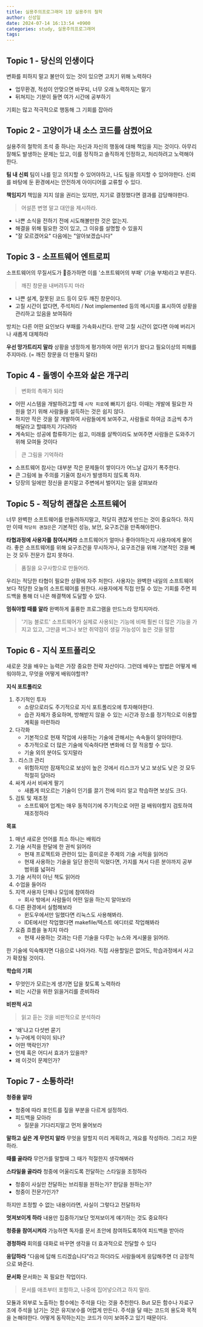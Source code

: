 ```yaml
---
title: 실용주의프로그래머 1장 실용주의 철학
author: 신성일
date: 2024-07-14 16:13:54 +0900
categories: study, 실용주의프로그래머
tags:
---
```


## Topic 1 - 당신의 인생이다

변화를 피하지 말고 불만이 있는 것이 있으면 고치기 위해 노력하다
- 업무환경, 적성이 안맞으면 바꾸되, 너무 오래 노력하지는 말기
- 뒤쳐지는 기분이 들면 여가 시간에 공부하기

기회는 많고 적극적으로 행동해 그 기회를 잡아라

## Topic 2 - 고양이가 내 소스 코드를 삼켰어요

실용주의 철학의 초석 중 하나는 자신과 자신의 행동에 대해 책임을 지는 것이다. 아무리 잘해도 발생하는 문제는 있고, 이를 정직하고 솔직하게 인정하고, 처리하려고 노력해야한다. 

**팀 내 신뢰**
팀이 나를 믿고 의지할 수 있어야하고, 나도 팀을 의지할 수 있어야한다. 신뢰를 바탕에 둔 환경에서는 안전하게 아이디어를 교류할 수 있다.

**책임지기**
책임을 지지 않을 권리는 있지만, 지기로 결정했다면 결과를 감당해야한다.

> 어설픈 변명 말고 대안을 제시하라. 

- 나쁜 소식을 전하기 전에 시도해볼만한 것은 없는지.
- 해결을 위해 필요한 것이 있고, 그 이유를 설명할 수 있을지
- "잘 모르겠어요" 다음에는 "알아보겠습니다"

## Topic 3 - 소프트웨어 엔트로피

소프트웨어의 무질서도가 증가하면 이를 '소프트웨어의 부패' (기술 부채)라고 부른다.

> 깨진 창문을 내버려두지 마라

- 나쁜 설계, 잘못된 코드 등이 모두 깨진 창문이다.
- 고칠 시간이 없다면, 주석처리 / Not implemented 등의 메시지를 표시하여 상황을 관리하고 있음을 보여줘라

방치는 다른 어떤 요인보다 부패를 가속화시킨다. 만약 고칠 시간이 없다면 아예 버리거나 새롭게 대체하라


**우선 망가트리지 말라**
상황을 냉정하게 평가하여 어떤 위기가 왔다고 필요이상의 피해를 주지마라. (= 깨진 창문을 더 만들지 말라)

## Topic 4 - 돌멩이 수프와 삶은 개구리

> 변화의 촉매가 되라

- 어떤 시스템을 개발하려고할 때 `시작 피로`에 빠지기 쉽다. 이때는 개발에 필요한 자원을 얻기 위해 사람들을 설득하는 것은 쉽지 않다.
- 하지만 작은 것을 잘 개발하여 사람들에게 보여주고, 사람들로 하여금 조금씩 추가해달라고 할떄까지 기다려라
- 계속되는 성공에 합류하기는 쉽고, 미래를 살짝이라도 보여주면 사람들은 도와주기 위해 모여들 것이다

> 큰 그림을 기억하라

- 소프트웨어 참사는 대부분 작은 문제들이 쌓이다가 어느날 갑자기 폭주한다.
- 큰 그림에 늘 주의를 기울여 참사가 발생하지 않도록 하자.
- 당장의 일에만 정신을 쏟지말고 주변에서 벌어지는 일을 살펴보라


## Topic 5 - 적당히 괜찮은 소프트웨어

너무 완벽한 소프트웨어를 만들려하지말고, 적당히 괜찮게 만드는 것이 중요하다. 하지만 이때 `적당히 괜찮은`은 기본적인 성능, 보안, 요구조건을 만족해야한다.

**타협과정에 사용자를 참여시켜라**
소프트웨어가 얼마나 좋아야하는지 사용자에게 물어라. 좋은 소프트웨어를 위해 요구조건을 무시하거나, 요구조건을 위해 기본적인 것을 빼는 것 모두 전문가 잡지 못하다.

> 품질을 요구사항으로 만들어라.

우리는 적당한 타협이 필요한 상황에 자주 처한다. 사용자는 완벽한 내일의 소프트웨어보다 적당한 오늘의 소프트웨어를 원한다. 사용자에게 직접 만질 수 있는 기회를 주면 피드백을 통해 더 나은 해결책에 도달할 수 있다.

**멈춰야할 때를 알라**
완벽하게 훌륭한 프로그램을 만드느라 망치지마라.

> '기능 블로트'
> 소프트웨어가 실제로 사용되는 기능에 비패 훨씬 더 많은 기능을 가지고 있고, 그만큼 버그나 보안 취약점이 생길 가능성이 높은 것을 말함

## Topic 6 - 지식 포트폴리오

새로운 것을 배우는 능력은 가장 중요한 전략 자산이다. 그런데 배우는 방법은 어떻게 배워야하고, 무엇을 어떻게 배워야할까?

**지식 포트폴리오**
1. 주기적인 투자
	- 소량으로라도 주기적으로 지식 포트폴리오에 투자해야한다. 
	- 습관 자체가 중요하며, 방해받지 않을 수 있는 시간과 장소를 정기적으로 이용할 계획을 마련하라
2. 다각화
	- 기본적으로 현재 작업에 사용하는 기술에 관해서는 속속들이 알아야한다.
	- 추가적으로 더 많은 기술에 익숙하다면 변화에 더 잘 적응할 수 있다.
	- 기술 외의 분야도 잊지말라
3. . 리스크 관리
	- 위험하지만 잠재적으로 보상이 높은 것에서 리스크가 낮고 보상도 낮은 것 모두 적절히 담아라
4. 싸게 사서 비싸게 팔기
	- 새롭게 떠오르는 기술이 인기를 끌기 전에 미리 알고 학습하면 보상도 크다.
5. 검토 및 재조정
	- 소프트웨어 업계는 매우 동적이기에 주기적으로 어떤 걸 배워야할지 검토하여 재조정하라

**목표**
1. 매년 새로운 언어를 최소 하나는 배워라
2. 기술 서적을 한달에 한 권씩 읽어라
	- 현재 프로젝트와 관련이 있는 흥미로운 주제의 기술 서적을 읽어라
	- 현재 사용하는 기술을 일단 완전히 익혔다면, 가지를 쳐서 다른 분야까지 공부 범위를 넓혀라
3. 기술 서적이 아닌 책도 읽어라
4. 수업을 들어라
5. 지역 사용자 단체나 모임에 참여하라
	- 회사 밖에서 사람들이 어떤 일을 하는지 알아보라
6. 다른 환경에서 실험해보라
	- 윈도우에서만 일했다면 리눅스도 사용해봐라. 
	- IDE에서만 작업했다면 makefile/텍스트 에디터로 작업해봐라
7. 요즘 흐름을 놓치지 마라
	- 현재 사용하는 것과는 다른 기술을 다루는 뉴스와 게시물을 읽어라. 

한 기술에 익숙해지면 다음으로 나아가라. 직접 사용할일은 없어도, 학습과정에서 사고가 확장될 것이다. 

**학습의 기회**
- 무엇인가 모르는게 생기면 답을 찾도록 노력하라
- 비는 시간을 위한 읽을거리를 준비하라

**비판적 사고**
> 읽고 듣는 것을 비판적으로 분석하라

- '왜'냐고 다섯번 묻기
- 누구에게 이익이 되나?
- 어떤 맥락인가?
- 언제 혹은 어디서 효과가 있을까?
- 왜 이것이 문제인가?


## Topic 7 - 소통하라!

**청중을 알라**
- 청중에 따라 포인트를 짚을 부분을 다르게 설정하라.
- 피드백을 모아라
	- 질문을 기다리지말고 먼저 물어보라

**말하고 싶은 게 무언지 알라**
무엇을 말할지 미리 계획하고, 개요를 작성하라. 그리고 자문하라.

**때를 골라라**
무언가를 말할때 그 때가 적절한지 생각해봐라

**스타일을 골라라**
청중에 어울리도록 전달하는 스타일을 조정하라
- 청중이 사실만 전달하는 브리핑을 원하는가? 한담을 원하는가?
- 청중이 전문가인가?

하지만 조정할 수 없는 내용이라면, 사실이 그렇다고 전달하자

**멋져보이게 하라**
내용만 집중하기보단 멋져보이게 얘기하는 것도 중요하다

**청중을 참여시켜라**
가능하면 독자를 문서 초안에 참여하도록하여 피드백을 받아라

**경청하라**
회의를 대화로 바꾸면 생각을 더 효과적으로 전달할 수 있다

**응답하라**
"다음에 답해 드리겠습니다"라고 하더라도 사람들에게 응답해주면 더 긍정적으로 봐준다.

**문서화**
문서화는 꼭 필요한 작업이다.
> 문서를 애초부터 포함하고, 나중에 집어넣으려고 하지 말라.

모듈과 외부로 노출하는 함수에는 주석을 다는 것을 추천한다. But 모든 함수나 자료구조에 주석을 남기는 것은 유지보수를 어렵게 만든다. 
주석을 달 때는 코드의 용도와 목적을 논해야한다. 어떻게 동작하는지는 코드가 이미 보여주고 있기 때문이다.
